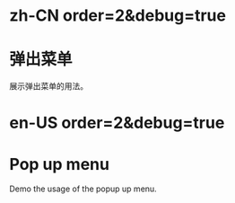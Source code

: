 # zh-CN order=2&debug=true

# 弹出菜单

展示弹出菜单的用法。

# en-US order=2&debug=true

# Pop up menu

Demo the usage of the popup up menu.
